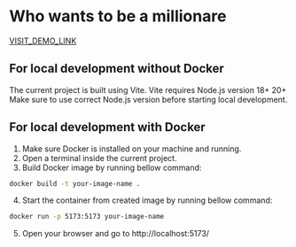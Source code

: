 # Who wants to be a millionare

[VISIT_DEMO_LINK](https://millionare-game-zeta.vercel.app/)

## For local development without Docker

The current project is built using Vite. Vite requires Node.js version 18+ 20+
Make sure to use correct Node.js version before starting local development.

## For local development with Docker

1. Make sure Docker is installed on your machine and running.
2. Open a terminal inside the current project.
3. Build Docker image by running bellow command:

```bash
docker build -t your-image-name .
```

4. Start the container from created image by running bellow command:

```bash
docker run -p 5173:5173 your-image-name
```

5. Open your browser and go to http://localhost:5173/
